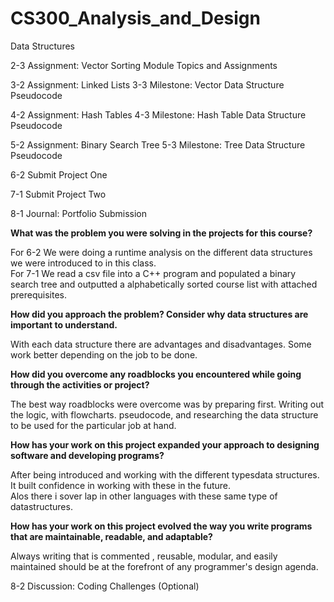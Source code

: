 # CS300_Analysis_and_Design
Data Structures



2-3 Assignment: Vector Sorting
Module Topics and Assignments

3-2 Assignment: Linked Lists
3-3 Milestone: Vector Data Structure Pseudocode

4-2 Assignment: Hash Tables
4-3 Milestone: Hash Table Data Structure Pseudocode

5-2 Assignment: Binary Search Tree
5-3 Milestone: Tree Data Structure Pseudocode

6-2 Submit Project One

7-1 Submit Project Two

8-1 Journal: Portfolio Submission

**What was the problem you were solving in the projects for this course?**  

For 6-2 We were doing a runtime analysis on the different data structures we were introduced to in this class.  
For  7-1  We read a csv file into a C++ program and populated a binary search tree and outputted a alphabetically sorted course list with attached prerequisites.

**How did you approach the problem? Consider why data structures are important to understand.**  

With each data structure there are advantages and disadvantages. Some work better depending on the job to be done.

**How did you overcome any roadblocks you encountered while going through the activities or project?**   

The best way roadblocks were overcome was by preparing first. Writing out the logic, with flowcharts. pseudocode, and researching the data structure to be used for the particular job at hand.

**How has your work on this project expanded your approach to designing software and developing programs?**   

After being introduced and working with the different typesdata structures. It built confidence in working with these in the future.  
Alos there i sover lap in other languages with these same type of datastructures.  

**How has your work on this project evolved the way you write programs that are maintainable, readable, and adaptable?** 

Always writing that is commented , reusable, modular, and easily maintained should be at the forefront of any programmer's design agenda.


8-2 Discussion: Coding Challenges (Optional)
